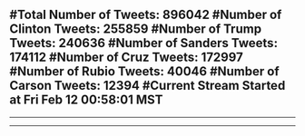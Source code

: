 #Total Number of Tweets: 896042 
#Number of Clinton Tweets: 255859
#Number of Trump Tweets: 240636
#Number of Sanders Tweets: 174112
#Number of Cruz Tweets: 172997
#Number of Rubio Tweets: 40046
#Number of Carson Tweets: 12394
#Current Stream Started at Fri Feb 12 00:58:01 MST
---
---
---

